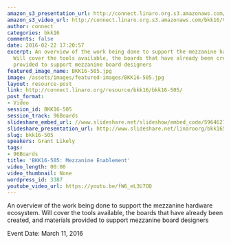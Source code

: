 ```yaml
---
amazon_s3_presentation_url: http://connect.linaro.org.s3.amazonaws.com/bkk16/Presentations/Friday/BKK16-505.pdf
amazon_s3_video_url: http://connect.linaro.org.s3.amazonaws.com/bkk16/Videos/Friday/BKK16-505%20kernel%20and%20bootloader%20consolidation%20and%20upstreaming.mp4
author: connect
categories: bkk16
comments: false
date: 2016-02-22 17:20:57
excerpt: An overview of the work being done to support the mezzanine hardware ecosystem.
  Will cover the tools available, the boards that have already been created, and materials
  provided to support mezzanine board designers
featured_image_name: BKK16-505.jpg
image: /assets/images/featured-images/BKK16-505.jpg
layout: resource-post
link: http://connect.linaro.org/resource/bkk16/bkk16-505/
post_format:
- Video
session_id: BKK16-505
session_track: 96Boards
slideshare_embed_url: //www.slideshare.net/slideshow/embed_code/59646272
slideshare_presentation_url: http://www.slideshare.net/linaroorg/bkk16505-kernel-and-bootloader-consolidation-and-upstreaming
slug: bkk16-505
speakers: Grant Likely
tags:
- 96Boards
title: 'BKK16-505: Mezzanine Enablement'
video_length: 00:00
video_thumbnail: None
wordpress_id: 3387
youtube_video_url: https://youtu.be/fW6_eL3U7OQ
---
```


An overview of the work being done to support the mezzanine hardware ecosystem. Will cover the tools available, the boards that have already been created, and materials provided to support mezzanine board designers

Event Date: March 11, 2016
